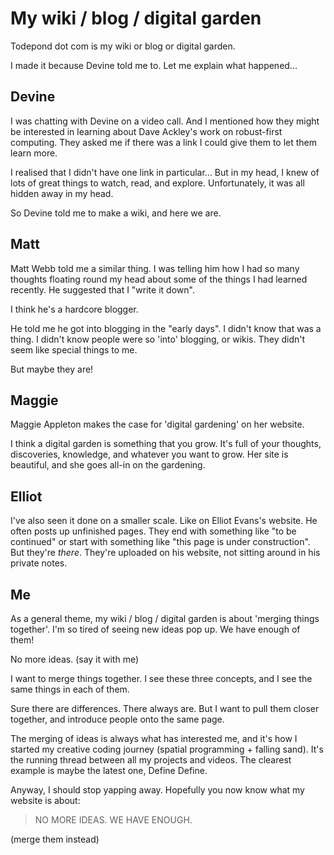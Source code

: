 # My wiki / blog / digital garden

Todepond dot com is my wiki or blog or digital garden.

I made it because Devine told me to. Let me explain what happened...

## Devine

I was chatting with Devine on a video call. And I mentioned how they might be interested in learning about Dave Ackley's work on robust-first computing. They asked me if there was a link I could give them to let them learn more.

I realised that I didn't have one link in particular... But in my head, I knew of lots of great things to watch, read, and explore. Unfortunately, it was all hidden away in my head.

So Devine told me to make a wiki, and here we are.

## Matt

Matt Webb told me a similar thing. I was telling him how I had so many thoughts floating round my head about some of the things I had learned recently. He suggested that I "write it down".

I think he's a hardcore blogger.

He told me he got into blogging in the "early days". I didn't know that was a thing. I didn't know people were so 'into' blogging, or wikis. They didn't seem like special things to me.

But maybe they are!

## Maggie

Maggie Appleton makes the case for 'digital gardening' on her website.

I think a digital garden is something that you grow. It's full of your thoughts, discoveries, knowledge, and whatever you want to grow. Her site is beautiful, and she goes all-in on the gardening.

## Elliot

I've also seen it done on a smaller scale. Like on Elliot Evans's website. He often posts up unfinished pages. They end with something like "to be continued" or start with something like "this page is under construction". But they're *there*. They're uploaded on his website, not sitting around in his private notes.

## Me

As a general theme, my wiki / blog / digital garden is about 'merging things together'. I'm so tired of seeing new ideas pop up. We have enough of them! 

No more ideas. (say it with me)

I want to merge things together. I see these three concepts, and I see the same things in each of them.

Sure there are differences. There always are. But I want to pull them closer together, and introduce people onto the same page.

The merging of ideas is always what has interested me, and it's how I started my creative coding journey (spatial programming + falling sand). It's the running thread between all my projects and videos. The clearest example is maybe the latest one, Define Define.

Anyway, I should stop yapping away. Hopefully you now know what my website is about:

> NO MORE IDEAS.
> WE HAVE ENOUGH.

(merge them instead)
